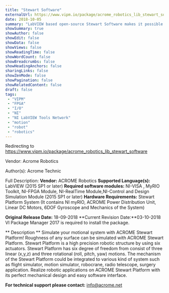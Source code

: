 ```yaml
---
title: "Stewart Software"
externalUrl: https://www.vipm.io/package/acrome_robotics_lib_stewart_software
date: 2018-10-05
summary: "LabVIEW based open-source Stewart Software makes it possible that students can modify the controller structure."
showSummary: true
showAuthor: false
showEdit: false
showData: false
showViews: false
showReadingTime: false
showWordCount: false
showBreadcrumbs: false
showHeadingAnchors: false
sharingLinks: false
showZenMode: false
showPagination: false
showRelatedContent: false
draft: false
tags:
 - "VIPM"
 - "FPGA"
 - "I/O"
 - "NI"
 - "NI LabVIEW Tools Network"
 - "motion"
 - "robot"
 - "robotics"
---
```


Redirecting to https://www.vipm.io/package/acrome_robotics_lib_stewart_software

Vendor: Acrome Robotics

Author(s): Acrome Technic
 
Full Description:
**Vendor:** ACROME Robotics
**Supported Language(s):** LabVIEW (2015 SP1 or later)
**Required software modules:** NI-VISA , MyRIO Toolkit, NI-FPGA Module, NI-RealTime Module,NI-Control and Design Simulation Module (2015 SP1 or later)
**Hardware Requirements:** Stewart Platform System (It contains NI myRIO, ACROME Power Distribution Unit, Linear DC Motors, 6DOF Gyroscope  and Mechanics of the System)

**Original Release Date:** 18-09-2018
**Current Revision Date:**03-10-2018
VI Package Manager 2017 is required to install the package.

** Description **
Simulate your motional system with ACROME Stewart Platform! Roughness of any surface can be simulated with ACROME Stewart Platform. Stewart Platform is a high precision robotic structure by using six actuators. Stewart Platform has six degree of freedom from consist of three linear (x,y,z) and three rotational (roll, pitch, yaw) motions. The mechanism of the Stewart Platform could be integrated to various kind of system such as flight simulator, motion simulator, robocrane, radio
telescope, surgery application. Realize robotic applications on ACROME Stewart Platform with its perfect mechanical design and easy software interface.

**For technical support please contact:** info@acrome.net